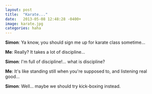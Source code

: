 ```yaml
---
layout: post
title:  "Karate..."
date:   2013-05-08 12:48:28 -0400+
image: karate.jpg
categories: haha
---
```


**Simon**: Ya know, you should sign me up for karate class sometime...

**Me**: Really? It takes a lot of discipline...

**Simon**: I'm full of discipline!... what is discipline?

**Me**: It's like standing still when you're supposed to, and listening real good...

**Simon**: Well... maybe we should try kick-boxing instead.